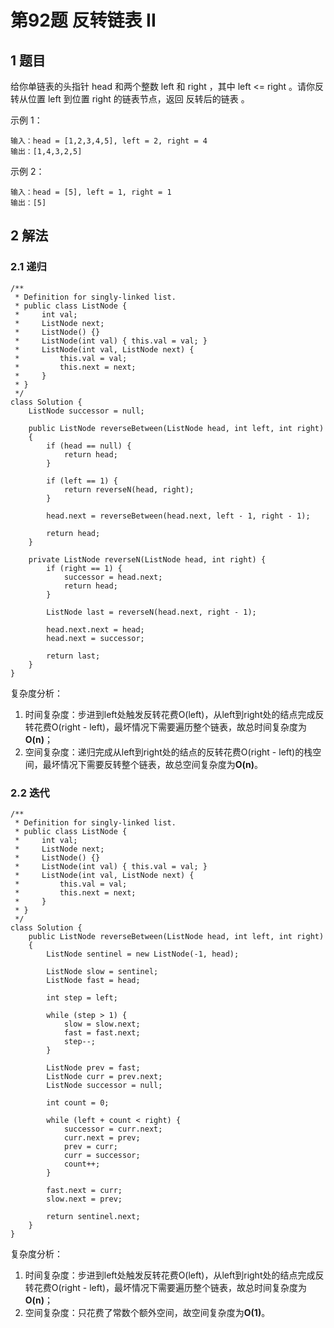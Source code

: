 # 第92题 反转链表 II

## 1 题目

给你单链表的头指针 head 和两个整数 left 和 right ，其中 left <= right 。请你反转从位置 left 到位置 right 的链表节点，返回 反转后的链表 。

示例 1：

```
输入：head = [1,2,3,4,5], left = 2, right = 4
输出：[1,4,3,2,5]
```

示例 2：

```
输入：head = [5], left = 1, right = 1
输出：[5]
```

## 2 解法

### 2.1 递归

```
/**
 * Definition for singly-linked list.
 * public class ListNode {
 *     int val;
 *     ListNode next;
 *     ListNode() {}
 *     ListNode(int val) { this.val = val; }
 *     ListNode(int val, ListNode next) {
 *         this.val = val; 
 *		   this.next = next; 
 *     }
 * }
 */
class Solution {
    ListNode successor = null;

    public ListNode reverseBetween(ListNode head, int left, int right)
    {
        if (head == null) {
            return head;
        }

        if (left == 1) {
            return reverseN(head, right);
        }

        head.next = reverseBetween(head.next, left - 1, right - 1);

        return head;
    }

    private ListNode reverseN(ListNode head, int right) {
        if (right == 1) {
            successor = head.next;
            return head;
        }

        ListNode last = reverseN(head.next, right - 1);

        head.next.next = head;
        head.next = successor;

        return last;
    }
}
```

复杂度分析：

1. 时间复杂度：步进到left处触发反转花费O(left)，从left到right处的结点完成反转花费O(right - left)，最坏情况下需要遍历整个链表，故总时间复杂度为**O(n)**；
2. 空间复杂度：递归完成从left到right处的结点的反转花费O(right - left)的栈空间，最坏情况下需要反转整个链表，故总空间复杂度为**O(n)**。

### 2.2 迭代

```
/**
 * Definition for singly-linked list.
 * public class ListNode {
 *     int val;
 *     ListNode next;
 *     ListNode() {}
 *     ListNode(int val) { this.val = val; }
 *     ListNode(int val, ListNode next) {
 *         this.val = val; 
 *		   this.next = next; 
 *     }
 * }
 */
class Solution {
    public ListNode reverseBetween(ListNode head, int left, int right) 
    {
        ListNode sentinel = new ListNode(-1, head);

        ListNode slow = sentinel;
        ListNode fast = head;

        int step = left;

        while (step > 1) {
            slow = slow.next;
            fast = fast.next;
            step--;
        }

        ListNode prev = fast;
        ListNode curr = prev.next;
        ListNode successor = null;

        int count = 0;

        while (left + count < right) {
            successor = curr.next;
            curr.next = prev;
            prev = curr;
            curr = successor;
            count++;
        }

        fast.next = curr;
        slow.next = prev;

        return sentinel.next;
    }
}
```

复杂度分析：

1. 时间复杂度：步进到left处触发反转花费O(left)，从left到right处的结点完成反转花费O(right - left)，最坏情况下需要遍历整个链表，故总时间复杂度为**O(n)**；
2. 空间复杂度：只花费了常数个额外空间，故空间复杂度为**O(1)**。